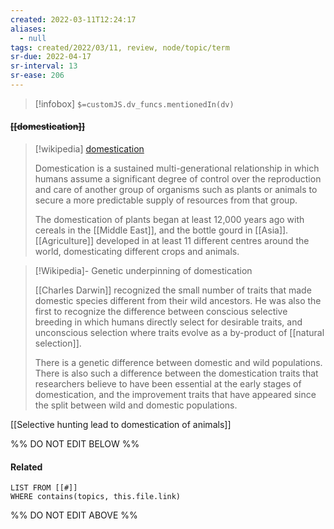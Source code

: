 ```yaml
---
created: 2022-03-11T12:24:17 
aliases:
  - null
tags: created/2022/03/11, review, node/topic/term
sr-due: 2022-04-17
sr-interval: 13
sr-ease: 206
---
```

> [!infobox]
`$=customJS.dv_funcs.mentionedIn(dv)`

#### <s class="topic-title">[[domestication]]</s>

> [!wikipedia] [domestication](https://en.wikipedia.org/wiki/Domestication)
> 
> Domestication is a sustained multi-generational relationship in which humans assume a significant degree of control over the reproduction and care of another group of organisms such as plants or animals to secure a more predictable supply of resources from that group. 
> 
> The domestication of plants began at least 12,000 years ago with cereals in the [[Middle East]], and the bottle gourd in [[Asia]]. [[Agriculture]] developed in at least 11 different centres around the world, domesticating different crops and animals.

> [!Wikipedia]- Genetic underpinning of domestication
> 
> [[Charles Darwin]] recognized the small number of traits that made domestic species different from their wild ancestors. He was also the first to recognize the difference between conscious selective breeding in which humans directly select for desirable traits, and unconscious selection where traits evolve as a by-product of [[natural selection]].
> 
> There is a genetic difference between domestic and wild populations. There is also such a difference between the domestication traits that researchers believe to have been essential at the early stages of domestication, and the improvement traits that have appeared since the split between wild and domestic populations. 
> 
>

[[Selective hunting lead to domestication of animals]]

%% DO NOT EDIT BELOW %%

#### Related 

```dataview
LIST FROM [[#]]
WHERE contains(topics, this.file.link)
```
%% DO NOT EDIT ABOVE %%
